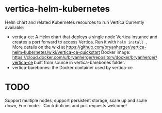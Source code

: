 # vertica-helm-kubernetes
Helm chart and related Kubernetes resources to run Vertica
Currently available:
- vertica-ce: A Helm chart that deploys a single node Vertica instance and creates a port forward to access Vertica.  Run it with `helm install .`  More details on the wiki at https://github.com/bryanherger/vertica-helm-kubernetes/wiki/vertica-ce-quickstart Docker image: https://cloud.docker.com/u/bryanherger/repository/docker/bryanherger/vertica-ce built from source in vertica-barebones folder.
- vertica-barebones: the Docker container used by vertica-ce
# TODO
Support multiple nodes, support persistent storage, scale up and scale down, Eon mode... Contributions and pull requests welcome!

